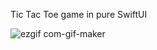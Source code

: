
Tic Tac Toe game in pure SwiftUI

![ezgif com-gif-maker](https://user-images.githubusercontent.com/38867359/131227752-be67f504-bc76-486f-a517-c9971a90bb75.gif)

